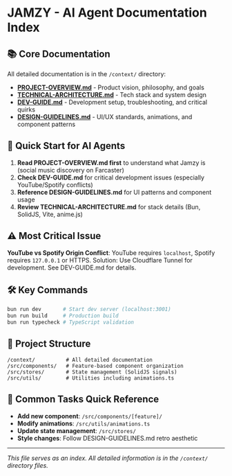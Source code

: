 # JAMZY - AI Agent Documentation Index

## 📚 Core Documentation

All detailed documentation is in the `/context/` directory:

- **[PROJECT-OVERVIEW.md](./context/PROJECT-OVERVIEW.md)** - Product vision, philosophy, and goals
- **[TECHNICAL-ARCHITECTURE.md](./context/TECHNICAL-ARCHITECTURE.md)** - Tech stack and system design
- **[DEV-GUIDE.md](./context/DEV-GUIDE.md)** - Development setup, troubleshooting, and critical quirks
- **[DESIGN-GUIDELINES.md](./context/DESIGN-GUIDELINES.md)** - UI/UX standards, animations, and component patterns

## 🚀 Quick Start for AI Agents

1. **Read PROJECT-OVERVIEW.md first** to understand what Jamzy is (social music discovery on Farcaster)
2. **Check DEV-GUIDE.md** for critical development issues (especially YouTube/Spotify conflicts)
3. **Reference DESIGN-GUIDELINES.md** for UI patterns and component usage
4. **Review TECHNICAL-ARCHITECTURE.md** for stack details (Bun, SolidJS, Vite, anime.js)

## ⚠️ Most Critical Issue

**YouTube vs Spotify Origin Conflict**: YouTube requires `localhost`, Spotify requires `127.0.0.1` or HTTPS. Solution: Use Cloudflare Tunnel for development. See DEV-GUIDE.md for details.

## 🛠 Key Commands

```bash
bun run dev       # Start dev server (localhost:3001)
bun run build     # Production build
bun run typecheck # TypeScript validation
```

## 📁 Project Structure

```
/context/          # All detailed documentation
/src/components/   # Feature-based component organization
/src/stores/       # State management (SolidJS signals)
/src/utils/        # Utilities including animations.ts
```

## 🎯 Common Tasks Quick Reference
- **Add new component**: `/src/components/[feature]/`
- **Modify animations**: `/src/utils/animations.ts`
- **Update state management**: `/src/stores/`
- **Style changes**: Follow DESIGN-GUIDELINES.md retro aesthetic


---
*This file serves as an index. All detailed information is in the `/context/` directory files.*